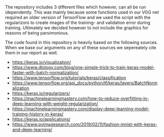 The repository includes 3 different files which however, can all be run idependently. This was mainly because some functions used in our VGG net required an older version of TensorFlow and we used the script with the regularizors to create images of the training- and validation error during training. Ultimately we decided however to not include the graphics for reasons of being parsimonious.

The code found in this repository is heavily based on the following sources. When we base our arguments on any of these sources we sepereately cite them in our report as well.

- https://keras.io/visualization/
- https://www.dlology.com/blog/one-simple-trick-to-train-keras-model-faster-with-batch-normalization/
- https://www.tensorflow.org/tutorials/keras/classification
- https://www.tensorflow.org/api_docs/python/tf/keras/layers/BatchNormalization
- https://keras.io/regularizers/
- https://machinelearningmastery.com/how-to-reduce-overfitting-in-deep-learning-with-weight-regularization/
- https://machinelearningmastery.com/display-deep-learning-model-training-history-in-keras/
- https://keras.io/applications/
- https://www.pyimagesearch.com/2019/02/11/fashion-mnist-with-keras-and-deep-learning/
